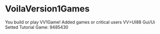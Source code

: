 # VoilaVersion1Games
You build or play VV1Game! Added games or critical users VV>UI88 Gui/Ui Setted Tutorial Game: 9485430
